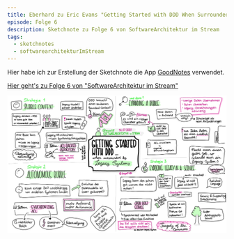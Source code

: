 ```yaml
---
title: Eberhard zu Eric Evans "Getting Started with DDD When Surrounded by Legacy Systems"
episode: Folge 6
description: Sketchnote zu Folge 6 von SoftwareArchitektur im Stream
tags:
  - sketchnotes
  - softwarearchitekturImStream
---
```


Hier habe ich zur Erstellung der Sketchnote die App [GoodNotes](https://www.goodnotes.com/) verwendet.

[Hier geht's zu Folge 6 von "SoftwareArchitektur im Stream"](https://software-architektur.tv/folge6.html)

![Sketchnote zu Folge 6](/img/sketchnotes/2020-07-14_getting_started_with_ddd.JPG)

